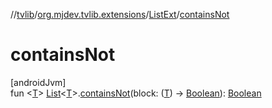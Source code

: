 //[tvlib](../../../index.md)/[org.mjdev.tvlib.extensions](../index.md)/[ListExt](index.md)/[containsNot](contains-not.md)

# containsNot

[androidJvm]\
fun &lt;[T](contains-not.md)&gt; [List](https://kotlinlang.org/api/latest/jvm/stdlib/kotlin.collections/-list/index.html)&lt;[T](contains-not.md)&gt;.[containsNot](contains-not.md)(block: ([T](contains-not.md)) -&gt; [Boolean](https://kotlinlang.org/api/latest/jvm/stdlib/kotlin/-boolean/index.html)): [Boolean](https://kotlinlang.org/api/latest/jvm/stdlib/kotlin/-boolean/index.html)
